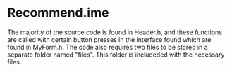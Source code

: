 # Recommend.ime

The majority of the source code is found in Header.h, and these functions are called with certain button presses in the interface found which are found in MyForm.h.
The code also requires two files to be stored in a separate folder named "files". This folder is includeded with the necessary files.
